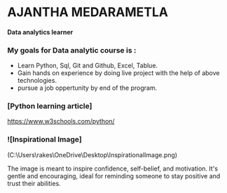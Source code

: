 # AJANTHA MEDARAMETLA 
#### Data analytics learner
### My goals for Data analytic course is :
- Learn Python, Sql, Git and Github, Excel, Tablue.
- Gain hands on experience by doing live project with the help of above technologies.
- pursue a job oppertunity by end of the program.
### [Python learning article]
  https://www.w3schools.com/python/
 ### ![Inspirational Image]
 (C:\Users\rakes\OneDrive\Desktop\InspirationalImage.png)
 
 The image is meant to inspire confidence, self-belief, and motivation. It's gentle and encouraging, ideal for reminding someone to stay positive and trust their abilities.


